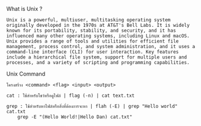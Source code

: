 
What is Unix ?

	Unix is a powerful, multiuser, multitasking operating system originally developed in the 1970s at AT&T's Bell Labs. It is widely known for its portability, stability, and security, and it has influenced many other operating systems, including Linux and macOS. Unix provides a range of tools and utilities for efficient file management, process control, and system administration, and it uses a command-line interface (CLI) for user interaction. Key features include a hierarchical file system, support for multiple users and processes, and a variety of scripting and programming capabilities.


Unix Command

	โครงสร้าง <command> <flag> <input> <output>

	cat : ใช้สำหรับโชว์หรือดูไฟล์ | flag (-n) | cat text.txt 

	grep : ใช้สำหรับหาไฟล์หรือสิ่งที่ต้องการจะหา | flah (-E) | grep "Hello world" cat.txt
		grep -E "(Hello World!|Hello Dan) cat.txt"

	